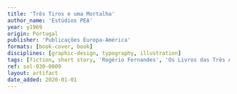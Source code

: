 ```yaml
---
title: 'Três Tiros e uma Mortalha'
author_name: 'Estúdios PEA'
year: y1969
origin: Portugal
publisher: 'Publicações Europa-América'
formats: [book-cover, book]
disciplines: [graphic-design, typography, illustration]
tags: [fiction, short story, 'Rogério Fernandes', 'Os Livros das Três Abelhas']
ref: sol-030-0009
layout: artifact
date_added: 2020-01-01
---
```

